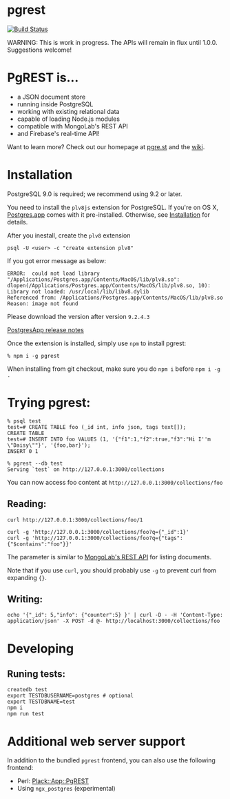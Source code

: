 pgrest
======

[![Build Status](https://travis-ci.org/pgrest/pgrest.png?branch=master)](https://travis-ci.org/clkao/pgrest)

WARNING: This is work in progress. The APIs will remain in flux until 1.0.0. Suggestions welcome!

# PgREST is...

* a JSON document store
* running inside PostgreSQL
* working with existing relational data
* capable of loading Node.js modules
* compatible with MongoLab's REST API
* and Firebase's real-time API!

Want to learn more? Check out our homepage at [pgre.st](http://pgre.st/) and the [wiki](https://github.com/clkao/pgrest/wiki).

# Installation

PostgreSQL 9.0 is required; we recommend using 9.2 or later.

You need to install the `plv8js` extension for PostgreSQL.  If you're on OS X, [Postgres.app](http://postgresapp.com) comes with it pre-installed.  Otherwise, see [Installation](https://github.com/clkao/pgrest/wiki/Installation) for details.

After you inestall, create the `plv8` extension

    psql -U <user> -c "create extension plv8"

If you got error message as below:

    ERROR:  could not load library "/Applications/Postgres.app/Contents/MacOS/lib/plv8.so": dlopen(/Applications/Postgres.app/Contents/MacOS/lib/plv8.so, 10): Library not loaded: /usr/local/lib/libv8.dylib
    Referenced from: /Applications/Postgres.app/Contents/MacOS/lib/plv8.so
    Reason: image not found

Please download the version after version `9.2.4.3`

[PostgresApp release notes](https://github.com/PostgresApp/PostgresApp/releases)

Once the extension is installed, simply use `npm` to install pgrest:

    % npm i -g pgrest

When installing from git checkout, make sure you do `npm i` before `npm i -g .`

# Trying pgrest:

    % psql test
    test=# CREATE TABLE foo (_id int, info json, tags text[]);
    CREATE TABLE
    test=# INSERT INTO foo VALUES (1, '{"f1":1,"f2":true,"f3":"Hi I''m \"Daisy\""}', '{foo,bar}');
    INSERT 0 1

    % pgrest --db test
    Serving `test` on http://127.0.0.1:3000/collections

You can now access foo content at `http://127.0.0.1:3000/collections/foo`

## Reading:

    curl http://127.0.0.1:3000/collections/foo/1

    curl -g 'http://127.0.0.1:3000/collections/foo?q={"_id":1}'
    curl -g 'http://127.0.0.1:3000/collections/foo?q={"tags":{"$contains":"foo"}}'


The parameter is similar to [MongoLab's REST API](https://support.mongolab.com/entries/20433053-rest-api-for-mongodb) for listing documents.

Note that if you use `curl`, you should probably use `-g` to prevent curl from expanding `{}`.

## Writing:

    echo '{"_id": 5,"info": {"counter":5} }' | curl -D - -H 'Content-Type: application/json' -X POST -d @- http://localhost:3000/collections/foo

# Developing

## Runing tests:

```
createdb test
export TESTDBUSERNAME=postgres # optional
export TESTDBNAME=test
npm i
npm run test
```

# Additional web server support

In addition to the bundled `pgrest` frontend, you can also use the following frontend:

* Perl: [Plack::App::PgREST](https://github.com/clkao/Plack-App-PgREST)
* Using `ngx_postgres` (experimental)
